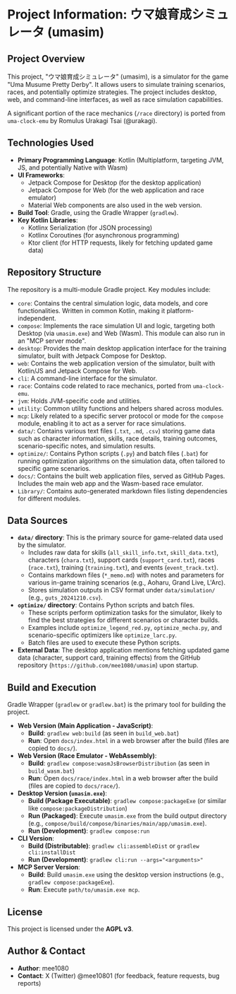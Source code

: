 # Project Information: ウマ娘育成シミュレータ (umasim)

## Project Overview

This project, "ウマ娘育成シミュレータ" (umasim), is a simulator for the game "Uma Musume Pretty Derby". It allows users to simulate training scenarios, races, and potentially optimize strategies. The project includes desktop, web, and command-line interfaces, as well as race simulation capabilities.

A significant portion of the race mechanics (`/race` directory) is ported from `uma-clock-emu` by Romulus Urakagi Tsai (@urakagi).

## Technologies Used

*   **Primary Programming Language**: Kotlin (Multiplatform, targeting JVM, JS, and potentially Native with Wasm)
*   **UI Frameworks**:
    *   Jetpack Compose for Desktop (for the desktop application)
    *   Jetpack Compose for Web (for the web application and race emulator)
    *   Material Web components are also used in the web version.
*   **Build Tool**: Gradle, using the Gradle Wrapper (`gradlew`).
*   **Key Kotlin Libraries**:
    *   Kotlinx Serialization (for JSON processing)
    *   Kotlinx Coroutines (for asynchronous programming)
    *   Ktor client (for HTTP requests, likely for fetching updated game data)

## Repository Structure

The repository is a multi-module Gradle project. Key modules include:

*   `core`: Contains the central simulation logic, data models, and core functionalities. Written in common Kotlin, making it platform-independent.
*   `compose`: Implements the race simulation UI and logic, targeting both Desktop (via `umasim.exe`) and Web (Wasm). This module can also run in an "MCP server mode".
*   `desktop`: Provides the main desktop application interface for the training simulator, built with Jetpack Compose for Desktop.
*   `web`: Contains the web application version of the simulator, built with Kotlin/JS and Jetpack Compose for Web.
*   `cli`: A command-line interface for the simulator.
*   `race`: Contains code related to race mechanics, ported from `uma-clock-emu`.
*   `jvm`: Holds JVM-specific code and utilities.
*   `utility`: Common utility functions and helpers shared across modules.
*   `mcp`: Likely related to a specific server protocol or mode for the `compose` module, enabling it to act as a server for race simulations.
*   `data/`: Contains various text files (`.txt`, `.md`, `.csv`) storing game data such as character information, skills, race details, training outcomes, scenario-specific notes, and simulation results.
*   `optimize/`: Contains Python scripts (`.py`) and batch files (`.bat`) for running optimization algorithms on the simulation data, often tailored to specific game scenarios.
*   `docs/`: Contains the built web application files, served as GitHub Pages. Includes the main web app and the Wasm-based race emulator.
*   `Library/`: Contains auto-generated markdown files listing dependencies for different modules.

## Data Sources

*   **`data/` directory**: This is the primary source for game-related data used by the simulator.
    *   Includes raw data for skills (`all_skill_info.txt`, `skill_data.txt`), characters (`chara.txt`), support cards (`support_card.txt`), races (`race.txt`), training (`training.txt`), and events (`event_track.txt`).
    *   Contains markdown files (`*_memo.md`) with notes and parameters for various in-game training scenarios (e.g., Aoharu, Grand Live, L'Arc).
    *   Stores simulation outputs in CSV format under `data/simulation/` (e.g., `guts_20241210.csv`).
*   **`optimize/` directory**: Contains Python scripts and batch files.
    *   These scripts perform optimization tasks for the simulator, likely to find the best strategies for different scenarios or character builds.
    *   Examples include `optimize_legend_red.py`, `optimize_mecha.py`, and scenario-specific optimizers like `optimize_larc.py`.
    *   Batch files are used to execute these Python scripts.
*   **External Data**: The desktop application mentions fetching updated game data (character, support card, training effects) from the GitHub repository (`https://github.com/mee1080/umasim`) upon startup.

## Build and Execution

Gradle Wrapper (`gradlew` or `gradlew.bat`) is the primary tool for building the project.

*   **Web Version (Main Application - JavaScript)**:
    *   **Build**: `gradlew web:build` (as seen in `build_web.bat`)
    *   **Run**: Open `docs/index.html` in a web browser after the build (files are copied to `docs/`).
*   **Web Version (Race Emulator - WebAssembly)**:
    *   **Build**: `gradlew compose:wasmJsBrowserDistribution` (as seen in `build_wasm.bat`)
    *   **Run**: Open `docs/race/index.html` in a web browser after the build (files are copied to `docs/race/`).
*   **Desktop Version (`umasim.exe`)**:
    *   **Build (Package Executable)**: `gradlew compose:packageExe` (or similar like `compose:packageDistribution`)
    *   **Run (Packaged)**: Execute `umasim.exe` from the build output directory (e.g., `compose/build/compose/binaries/main/app/umasim.exe`).
    *   **Run (Development)**: `gradlew compose:run`
*   **CLI Version**:
    *   **Build (Distributable)**: `gradlew cli:assembleDist` or `gradlew cli:installDist`
    *   **Run (Development)**: `gradlew cli:run --args="<arguments>"`
*   **MCP Server Version**:
    *   **Build**: Build `umasim.exe` using the desktop version instructions (e.g., `gradlew compose:packageExe`).
    *   **Run**: Execute `path/to/umasim.exe mcp`.

## License

This project is licensed under the **AGPL v3**.

## Author & Contact

*   **Author**: mee1080
*   **Contact**: X (Twitter) @mee10801 (for feedback, feature requests, bug reports)
